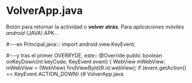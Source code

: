 # VolverApp.java
Botón para retornar la actividad o **volver atrás**. Para *aplicaciones móviles android* (JAVA) APK..

#---en Principal.java:::
import android.view.KeyEvent;


#---y tras el primer OVERRYDE, este::
@Override
public boolean onKeyDown(int keyCode, KeyEvent event) {
WebView mWebView;
mWebView = (WebView) findViewById(R.id.webView);
if (event.getAction() == KeyEvent.ACTION_DOWN) {# VolverApp.java
